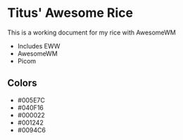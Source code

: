 # Titus' Awesome Rice
This is a working document for my rice with AwesomeWM

 - Includes EWW
 - AwesomeWM
 - Picom

 ## Colors
  - #005E7C
  - #040F16
  - #000022
  - #001242
  - #0094C6
